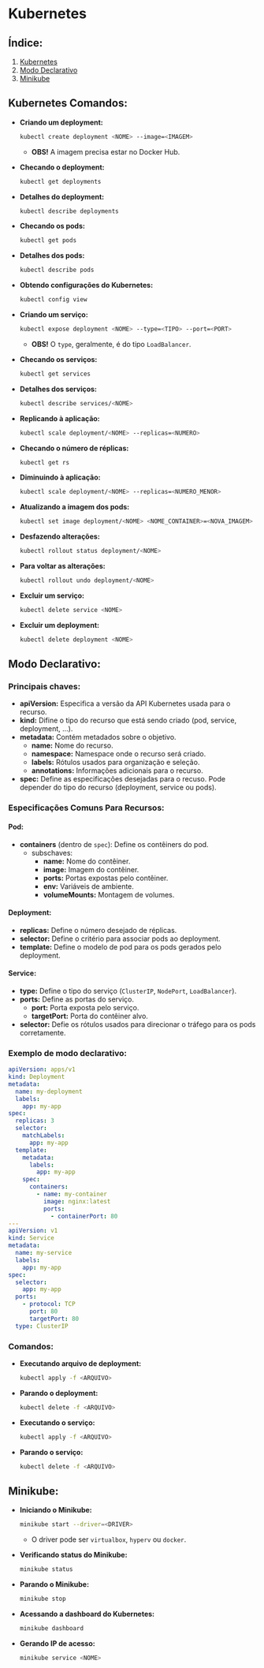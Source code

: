 # Kubernetes

## Índice:

1. [Kubernetes](#kubernetes-comandos)
1. [Modo Declarativo](#modo-declarativo)
1. [Minikube](#minikube)

## Kubernetes Comandos:

- **Criando um deployment:**

  ```bash
  kubectl create deployment <NOME> --image=<IMAGEM>
  ```

  - **OBS!** A imagem precisa estar no Docker Hub.

- **Checando o deployment:**

  ```bash
  kubectl get deployments
  ```

- **Detalhes do deployment:**

  ```bash
  kubectl describe deployments
  ```

- **Checando os pods:**

  ```bash
  kubectl get pods
  ```

- **Detalhes dos pods:**

  ```bash
  kubectl describe pods
  ```

- **Obtendo configurações do Kubernetes:**

  ```bash
  kubectl config view
  ```

- **Criando um serviço:**

  ```bash
  kubectl expose deployment <NOME> --type=<TIPO> --port=<PORT>
  ```

  - **OBS!** O `type`, geralmente, é do tipo `LoadBalancer`.

- **Checando os serviços:**

  ```bash
  kubectl get services
  ```

- **Detalhes dos serviços:**

  ```bash
  kubectl describe services/<NOME>
  ```

- **Replicando à aplicação:**

  ```bash
  kubectl scale deployment/<NOME> --replicas=<NUMERO>
  ```

- **Checando o número de réplicas:**

  ```bash
  kubectl get rs
  ```

- **Diminuindo à aplicação:**

  ```bash
  kubectl scale deployment/<NOME> --replicas=<NUMERO_MENOR>
  ```

- **Atualizando a imagem dos pods:**

  ```bash
  kubectl set image deployment/<NOME> <NOME_CONTAINER>=<NOVA_IMAGEM>
  ```

- **Desfazendo alterações:**

  ```bash
  kubectl rollout status deployment/<NOME>
  ```

- **Para voltar as alterações:**

  ```bash
  kubectl rollout undo deployment/<NOME>
  ```

- **Excluir um serviço:**

  ```bash
  kubectl delete service <NOME>
  ```

- **Excluir um deployment:**

  ```bash
  kubectl delete deployment <NOME>
  ```

## Modo Declarativo:

### Principais chaves:

- **apiVersion:** Especifica a versão da API Kubernetes usada para o recurso.
- **kind:** Difine o tipo do recurso que está sendo criado (pod, service, deployment, ...).
- **metadata:** Contém metadados sobre o objetivo.
  - **name:** Nome do recurso.
  - **namespace:** Namespace onde o recurso será criado.
  - **labels:** Rótulos usados para organização e seleção.
  - **annotations:** Informações adicionais para o recurso.
- **spec:** Define as especificações desejadas para o recuso. Pode depender do tipo do recurso (deployment, service ou pods).

### Especificações Comuns Para Recursos:

#### Pod:

- **containers** (dentro de `spec`): Define os contêiners do pod.
  - subschaves:
    - **name:** Nome do contêiner.
    - **image:** Imagem do contêiner.
    - **ports:** Portas expostas pelo contêiner.
    - **env:** Variáveis de ambiente.
    - **volumeMounts:** Montagem de volumes.

#### Deployment:

- **replicas:** Define o número desejado de réplicas.
- **selector:** Define o critério para associar pods ao deployment.
- **template:** Define o modelo de pod para os pods gerados pelo deployment.

#### Service:

- **type:** Define o tipo do serviço (`ClusterIP`, `NodePort`, `LoadBalancer`).
- **ports:** Define as portas do serviço.
  - **port:** Porta exposta pelo serviço.
  - **targetPort:** Porta do contêiner alvo.
- **selector:** Defie os rótulos usados para direcionar o tráfego para os pods corretamente.

### Exemplo de modo declarativo:

```yaml
apiVersion: apps/v1
kind: Deployment
metadata:
  name: my-deployment
  labels:
    app: my-app
spec:
  replicas: 3
  selector:
    matchLabels:
      app: my-app
  template:
    metadata:
      labels:
        app: my-app
    spec:
      containers:
        - name: my-container
          image: nginx:latest
          ports:
            - containerPort: 80
---
apiVersion: v1
kind: Service
metadata:
  name: my-service
  labels:
    app: my-app
spec:
  selector:
    app: my-app
  ports:
    - protocol: TCP
      port: 80
      targetPort: 80
  type: ClusterIP
```

### Comandos:

- **Executando arquivo de deployment:**

  ```bash
  kubectl apply -f <ARQUIVO>
  ```

- **Parando o deployment:**

  ```bash
  kubectl delete -f <ARQUIVO>
  ```

- **Executando o serviço:**

  ```bash
  kubectl apply -f <ARQUIVO>
  ```

- **Parando o serviço:**

  ```bash
  kubectl delete -f <ARQUIVO>
  ```

## Minikube:

- **Iniciando o Minikube:**

  ```bash
  minikube start --driver=<DRIVER>
  ```

  - O driver pode ser `virtualbox`, `hyperv` ou `docker`.

- **Verificando status do Minikube:**

  ```bash
  minikube status
  ```

- **Parando o Minikube:**

  ```bash
  minikube stop
  ```

- **Acessando a dashboard do Kubernetes:**

  ```bash
  minikube dashboard
  ```

- **Gerando IP de acesso:**

  ```bash
  minikube service <NOME>
  ```
